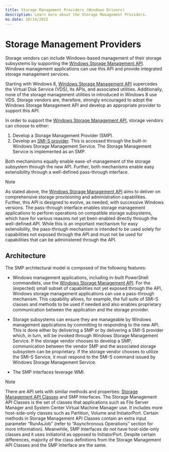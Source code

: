 ```yaml
---
title: Storage Management Providers (Windows Drivers)
description: Learn more about the Storage Management Providers.
ms.date: 10/14/2022
---
```


# Storage Management Providers

Storage vendors can include Windows-based management of their storage subsystems by supporting the [Windows Storage Management API](/previous-versions/windows/desktop/stormgmt/windows-storage-management-api-portal). Windows management applications can use this API and provide integrated storage management services.

Starting with Windows 8, [Windows Storage Management API](/previous-versions/windows/desktop/stormgmt/windows-storage-management-api-portal) supercedes the Virtual Disk Service (VDS), its APIs, and associated utilities. Additionally, none of the storage management utilities in introduced in Windows 8 use VDS. Storage vendors are, therefore, strongly encouraged to adopt the Windows Storage Management API and develop an appropriate provider to support this API.

In order to support the [Windows Storage Management API](/previous-versions/windows/desktop/stormgmt/windows-storage-management-api-portal), storage vendors can choose to either:

1.  Develop a Storage Management Provider (SMP).
2.  Develop an [SMI-S provider](/previous-versions/windows/desktop/smi-s/dn265461(v=vs.85)). This is accessed through the built-in Windows Storage Management Service. The Storage Management Service is implemented as an SMP.

Both mechanisms equally enable ease-of-management of the storage subsystem through the new API. Further, both mechanisms enable easy extensibility through a well-defined pass-through interface.

> [!NOTE]
> As stated above, the [Windows Storage Management API](/previous-versions/windows/desktop/stormgmt/windows-storage-management-api-portal) aims to deliver on comprehensive storage provisioning and administration capabilities. Further, this API is designed to evolve, as needed, with successive Windows versions. The pass-through interface enables storage management applications to perform operations on compatible storage subsystems, which have for various reasons not yet been enabled directly through the well-defined API. While this is an important mechanism for easy extensibility, the pass-through mechanism is intended to be used solely for capabilities not exposed through the API and must not be used for capabilities that can be administered through the API.

## Architecture

The SMP architectural model is composed of the following features:

  - Windows management applications, including in-built PowerShell commandlets, use the [Windows Storage Management API](/previous-versions/windows/desktop/stormgmt/windows-storage-management-api-portal). For the (expected) small subset of capabilities not yet exposed through the API, Windows storage management applications can use a pass-through mechanism. This capability allows, for example, the full suite of SMI-S classes and methods to be used if needed and also enables proprietary communication between the application and the storage provider.

  - Storage subsystems can ensure they are manageable by Windows management applications by committing to responding to the new API. This is done either by delivering a SMP or by delivering a SMI-S provider which, in turn, will be invoked through Windows Storage Management Service. If the storage vendor chooses to develop a SMP, communication between the vendor SMP and the associated storage subsystem can be proprietary. If the storage vendor chooses to utilize the SMI-S Service, it must respond to the SMI-S command issued by Windows Storage Management Service.

  - The SMP interfaces leverage WMI.

> [!NOTE]
> There are API sets with similar methods and properties: [Storage Management API Classes](/previous-versions/windows/desktop/stormgmt/storage-management-api-classes) and SMP Interfaces. The Storage Management API Classes is the set of classes that applications such as File Server Manager and System Center Virtual Machine Manager use. It includes more host-side-only classes such as Partition, Volume and InitiatorPort. Certain methods in Storage Management API Classes contain an extra input parameter “RunAsJob” (refer to “Asynchronous Operations” section for more information). Meanwhile, SMP Interfaces do not have host-side-only classes and it uses InitiatorId as opposed to InitiatorPort. Despite certain differences, majority of the class definitions from the Storage Management API Classes and the SMP Interface are the same.
